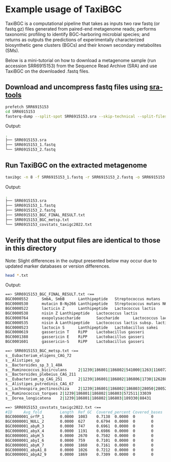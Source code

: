 # Example usage of TaxiBGC

TaxiBGC is a computational pipeline that takes as inputs two raw fastq (or fastq.gz) files generated 
from paired-end metagenome reads; performs taxonomic profiling to identify BGC-harboring microbial species; and returns as outputs the predictions of 
experimentally characterized biosynthetic gene clusters (BGCs) and their known secondary metabolites (SMs).

Below is a mini-tutorial on how to download a metagenome sample (run accession SRR6915153) from the Sequence Read Archive (SRA) and use TaxiBGC on the downloaded .fastq files.

## Download and uncompress fastq files using [sra-tools](https://github.com/ncbi/sra-tools/wiki/)

```bash
prefetch SRR6915153
cd SRR6915153
fasterq-dump --split-spot SRR6915153.sra --skip-technical --split-files
```

Output:
```bash
.
├── SRR6915153.sra
├── SRR6915153_1.fastq
└── SRR6915153_2.fastq
```

## Run TaxiBGC on the extracted metagenome
```bash
taxibgc -n 8 -f SRR6915153_1.fastq -r SRR6915153_2.fastq -o SRR6915153
```

Output:
```bash
.
├── SRR6915153.sra
├── SRR6915153_1.fastq
├── SRR6915153_2.fastq
├── SRR6915153_BGC_FINAL_RESULT.txt
├── SRR6915153_BGC_metsp.txt
└── SRR6915153_covstats_taxigc2022.txt
```

## Verify that the output files are identical to those in this directory
Note: Slight differences in the output presented below may occur due to updated marker databases or version differences.

```bash
head *.txt
```

Output:
```bash
==> SRR6915153_BGC_FINAL_RESULT.txt <==
BGC0000552      SmbA, SmbB      Lanthipeptide   Streptococcus mutans
BGC0000530      mutacin B-Ny266 Lanthipeptide   Streptococcus mutans N66
BGC0000522      lacticin Z      Lanthipeptide   Lactococcus lactis
BGC0000538      nisin Z Lanthipeptide   Lactococcus lactis
BGC0000764      exopolysaccharide       Saccharide      Lactococcus lactis
BGC0000535      nisin A Lanthipeptide   Lactococcus lactis subsp. lactis
BGC0000523      lactocin S      Lanthipeptide   Lactobacillus sakei
BGC0000619      gassericin T    RiPP    Lactobacillus gasseri
BGC0001388      gassericin E    RiPP    Lactobacillus gasseri
BGC0001601      gassericin-S    RiPP    Lactobacillus gasseri

==> SRR6915153_BGC_metsp.txt <==
s__Eubacterium_eligens_CAG_72
s__Alistipes_sp
s__Bacteroides_sp_3_1_40A
s__Ruminococcus_bicirculans     2|1239|186801|186802|541000|1263|1160721        3.4851072768608917
s__Bacteroides_plebeius_CAG_211
s__Eubacterium_sp_CAG_251       2|1239|186801|186802|186806|1730|1262886        2.040197340977951
s__Alistipes_putredinis_CAG_67
s__Lachnospira_pectinoschiza    2|1239|186801|186802|186803|28050|28052 1.338940392288483
s__Ruminococcus_torques 2|1239|186801|186802|186803|572511|33039        1.22351251200625
s__Dorea_longicatena    2|1239|186801|186802|186803|189330|88431        1.177466320099923

==> SRR6915153_covstats_taxigc2022.txt <==
#ID     Avg_fold        Length  Ref_GC  Covered_percent Covered_bases   Plus_reads      Minus_reads     Read_GC Median_fold  Std_Dev
BGC0000001_orfP_1       0.0000  1083    0.7138  0.0000  0       0       0       0.0000  0       0.00
BGC0000001_NULL_2       0.0000  627     0.6794  0.0000  0       0       0       0.0000  0       0.00
BGC0000001_abyR_3       0.0000  747     0.6961  0.0000  0       0       0       0.0000  0       0.00
BGC0000001_abyX_4       0.0000  1191    0.6986  0.0000  0       0       0       0.0000  0       0.00
BGC0000001_abyH_5       0.0000  2670    0.7502  0.0000  0       0       0       0.0000  0       0.00
BGC0000001_abyI_6       0.0000  759     0.7101  0.0000  0       0       0       0.0000  0       0.00
BGC0000001_abyK_7       0.0000  1860    0.7161  0.0000  0       0       0       0.0000  0       0.00
BGC0000001_abyA1_8      0.0000  1026    0.7212  0.0000  0       0       0       0.0000  0       0.00
BGC0000001_abyA2_9      0.0000  1869    0.7309  0.0000  0       0       0       0.0000  0       0.00
```
